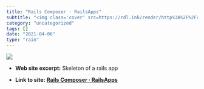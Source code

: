 ```yaml
---
title: "Rails Composer · RailsApps"
subtitle: "<img class='cover' src=https://rdl.ink/render/http%3A%2F%2Frailsapps.github.io%2Frails-composer>"
category: "uncategorized"
tags: []
date: "2021-04-06"
type: "rain"
---
```

<img class="cover" src=https://rdl.ink/render/http%3A%2F%2Frailsapps.github.io%2Frails-composer>



* **Web site excerpt:** Skeleton of a rails app

* **Link to site:** **[Rails Composer · RailsApps](http://railsapps.github.io/rails-composer)**